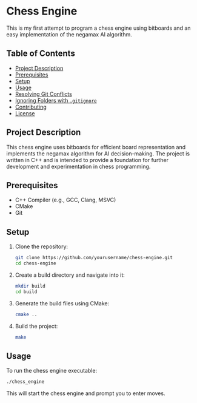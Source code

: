 # Chess Engine

This is my first attempt to program a chess engine using bitboards and an easy implementation of the negamax AI algorithm.

## Table of Contents

- [Project Description](#project-description)
- [Prerequisites](#prerequisites)
- [Setup](#setup)
- [Usage](#usage)
- [Resolving Git Conflicts](#resolving-git-conflicts)
- [Ignoring Folders with `.gitignore`](#ignoring-folders-with-gitignore)
- [Contributing](#contributing)
- [License](#license)

## Project Description

This chess engine uses bitboards for efficient board representation and implements the negamax algorithm for AI decision-making. The project is written in C++ and is intended to provide a foundation for further development and experimentation in chess programming.

## Prerequisites

- C++ Compiler (e.g., GCC, Clang, MSVC)
- CMake
- Git

## Setup

1. Clone the repository:

   ```sh
   git clone https://github.com/yourusername/chess-engine.git
   cd chess-engine
   ```

2. Create a build directory and navigate into it:

   ```sh
   mkdir build
   cd build
   ```

3. Generate the build files using CMake:

   ```sh
   cmake ..
   ```

4. Build the project:

   ```sh
   make
   ```

## Usage

To run the chess engine executable:

   ```sh
   ./chess_engine
   ```

This will start the chess engine and prompt you to enter moves.
